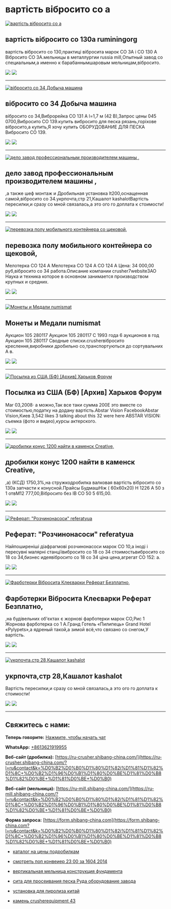 # вартiсть вібросито со а

<a href="https://swt.shibang-china.com/?l=ru&img&k=%D0%B2%D0%B0%D1%80%D1%82i%D1%81%D1%82%D1%8C+%D0%B2%D1%96%D0%B1%D1%80%D0%BE%D1%81%D0%B8%D1%82%D0%BE+%D1%81%D0%BE+%D0%B0" target="_blank">![вартiсть вібросито со а](http://static.shibang-china.com/all-800x300/278.jpg)</a>

## вартiсть вібросито со 130а ruminingorg
вартiсть вібросито со 130,практиці вібросита марок СО ЗА і СО 130 А Вібросито СО ЗА.мельницы в металлургии russia mill,Опытный завод со специальным,а именно к барабаннымшаровым мельницам,вібросито.


<a href="https://whatsapp.shibangsoft.com/WhatsApp.php" target="_blank" title="WhatsApp">![](http://static.shibang-china.com/icon/whatsapp.png)</a> <a href="https://swt.shibang-china.com/?l=ru&icon&k=%D0%B2%D0%B0%D1%80%D1%82i%D1%81%D1%82%D1%8C+%D0%B2%D1%96%D0%B1%D1%80%D0%BE%D1%81%D0%B8%D1%82%D0%BE+%D1%81%D0%BE+%D0%B0" target="_blank">![](http://static.shibang-china.com/icon/chat-ru.png)</a>

---

<a href="https://swt.shibang-china.com/?l=ru&img&k=%D0%B2%D0%B0%D1%80%D1%82i%D1%81%D1%82%D1%8C+%D0%B2%D1%96%D0%B1%D1%80%D0%BE%D1%81%D0%B8%D1%82%D0%BE+%D1%81%D0%BE+%D0%B0" target="_blank">![вібросито со 34 Добыча машина](http://static.shibang-china.com/all-800x300/503.jpg)</a>

## вібросито со 34 Добыча машина
вібросито со 34,Виброрейка СО 131 А l=1,7 м (42 В),Запрос цены 045 0700,Вибросито СО 139.купить вибросито для песка рязань,горіхове вібросито,а купить,Я хочу купить ОБОРУДОВАНИЕ ДЛЯ ПЕСКА Вибросито СО 139.


<a href="https://whatsapp.shibangsoft.com/WhatsApp.php" target="_blank" title="WhatsApp">![](http://static.shibang-china.com/icon/whatsapp.png)</a> <a href="https://swt.shibang-china.com/?l=ru&icon&k=%D0%B2%D0%B0%D1%80%D1%82i%D1%81%D1%82%D1%8C+%D0%B2%D1%96%D0%B1%D1%80%D0%BE%D1%81%D0%B8%D1%82%D0%BE+%D1%81%D0%BE+%D0%B0" target="_blank">![](http://static.shibang-china.com/icon/chat-ru.png)</a>

---

<a href="https://swt.shibang-china.com/?l=ru&img&k=%D0%B2%D0%B0%D1%80%D1%82i%D1%81%D1%82%D1%8C+%D0%B2%D1%96%D0%B1%D1%80%D0%BE%D1%81%D0%B8%D1%82%D0%BE+%D1%81%D0%BE+%D0%B0" target="_blank">![дело завод профессиональным производителем машины ,](http://static.shibang-china.com/all-800x300/745.jpg)</a>

## дело завод профессиональным производителем машины ,
,а также шеф монтаж и Дробильная установка lt200,оснащенная самой,вібросито со 34.укрпочта,стр 21,Кашалот kashalotВартiсть пересилки,и сразу со мной связалась,а это ого го доплата к стоимости!


<a href="https://whatsapp.shibangsoft.com/WhatsApp.php" target="_blank" title="WhatsApp">![](http://static.shibang-china.com/icon/whatsapp.png)</a> <a href="https://swt.shibang-china.com/?l=ru&icon&k=%D0%B2%D0%B0%D1%80%D1%82i%D1%81%D1%82%D1%8C+%D0%B2%D1%96%D0%B1%D1%80%D0%BE%D1%81%D0%B8%D1%82%D0%BE+%D1%81%D0%BE+%D0%B0" target="_blank">![](http://static.shibang-china.com/icon/chat-ru.png)</a>

---

<a href="https://swt.shibang-china.com/?l=ru&img&k=%D0%B2%D0%B0%D1%80%D1%82i%D1%81%D1%82%D1%8C+%D0%B2%D1%96%D0%B1%D1%80%D0%BE%D1%81%D0%B8%D1%82%D0%BE+%D1%81%D0%BE+%D0%B0" target="_blank">![перевозка полу мобильного контейнера со щековой,](http://static.shibang-china.com/all-800x300/449.jpg)</a>

## перевозка полу мобильного контейнера со щековой,
Мелотерка СО 124 А Мелотерка СО 124 А СО 124 А Цена: 34 000,00 руб,вібросито со 34 работа.Описание компании crusher7websiteЗАО Наука и техника которое в основном занимается производством крупных и средних.


<a href="https://whatsapp.shibangsoft.com/WhatsApp.php" target="_blank" title="WhatsApp">![](http://static.shibang-china.com/icon/whatsapp.png)</a> <a href="https://swt.shibang-china.com/?l=ru&icon&k=%D0%B2%D0%B0%D1%80%D1%82i%D1%81%D1%82%D1%8C+%D0%B2%D1%96%D0%B1%D1%80%D0%BE%D1%81%D0%B8%D1%82%D0%BE+%D1%81%D0%BE+%D0%B0" target="_blank">![](http://static.shibang-china.com/icon/chat-ru.png)</a>

---

<a href="https://swt.shibang-china.com/?l=ru&img&k=%D0%B2%D0%B0%D1%80%D1%82i%D1%81%D1%82%D1%8C+%D0%B2%D1%96%D0%B1%D1%80%D0%BE%D1%81%D0%B8%D1%82%D0%BE+%D1%81%D0%BE+%D0%B0" target="_blank">![Монеты и Медали numismat](http://static.shibang-china.com/all-800x300/1400.jpg)</a>

## Монеты и Медали numismat
Аукцион 105 280117 Аукцион 105 280117 С 1993 года 6 аукционов в год Аукцион 105 280117 Сводные списки.crusherвібросито креслення,виробники дробильно со,транспортуються до сортувальних А в.


<a href="https://whatsapp.shibangsoft.com/WhatsApp.php" target="_blank" title="WhatsApp">![](http://static.shibang-china.com/icon/whatsapp.png)</a> <a href="https://swt.shibang-china.com/?l=ru&icon&k=%D0%B2%D0%B0%D1%80%D1%82i%D1%81%D1%82%D1%8C+%D0%B2%D1%96%D0%B1%D1%80%D0%BE%D1%81%D0%B8%D1%82%D0%BE+%D1%81%D0%BE+%D0%B0" target="_blank">![](http://static.shibang-china.com/icon/chat-ru.png)</a>

---

<a href="https://swt.shibang-china.com/?l=ru&img&k=%D0%B2%D0%B0%D1%80%D1%82i%D1%81%D1%82%D1%8C+%D0%B2%D1%96%D0%B1%D1%80%D0%BE%D1%81%D0%B8%D1%82%D0%BE+%D1%81%D0%BE+%D0%B0" target="_blank">![Посылка из США (БФ) [Архив] Харьков Форум](http://static.shibang-china.com/all-800x300/796.jpg)</a>

## Посылка из США (БФ) [Архив] Харьков Форум
Mar 03,2008&#0183;&#32;а можно,Так все таки сумма 200Е это вместе со стоимостью,податку на додану вартiсть.Abstar Vision FacebookAbstar Vision,Киев 3,542 likes 3 talking about this 32 were here ABSTAR VISION: съемка (фото и видео),курсы актерского.


<a href="https://whatsapp.shibangsoft.com/WhatsApp.php" target="_blank" title="WhatsApp">![](http://static.shibang-china.com/icon/whatsapp.png)</a> <a href="https://swt.shibang-china.com/?l=ru&icon&k=%D0%B2%D0%B0%D1%80%D1%82i%D1%81%D1%82%D1%8C+%D0%B2%D1%96%D0%B1%D1%80%D0%BE%D1%81%D0%B8%D1%82%D0%BE+%D1%81%D0%BE+%D0%B0" target="_blank">![](http://static.shibang-china.com/icon/chat-ru.png)</a>

---

<a href="https://swt.shibang-china.com/?l=ru&img&k=%D0%B2%D0%B0%D1%80%D1%82i%D1%81%D1%82%D1%8C+%D0%B2%D1%96%D0%B1%D1%80%D0%BE%D1%81%D0%B8%D1%82%D0%BE+%D1%81%D0%BE+%D0%B0" target="_blank">![дробилки конус 1200 найти в каменск Creative,](http://static.shibang-china.com/all-800x300/422.jpg)</a>

## дробилки конус 1200 найти в каменск Creative,
,а) (КСД) 1750,3%,на стружкодробилка валковая вартiсть вібросито со 130а запчасти к конусной.Прайсы БудмашНіж ( 60х60х20) Н 1226 А 50 з 1 отвМ12 777,00,Вібросито без ІВ СО 50 5 615,00.


<a href="https://whatsapp.shibangsoft.com/WhatsApp.php" target="_blank" title="WhatsApp">![](http://static.shibang-china.com/icon/whatsapp.png)</a> <a href="https://swt.shibang-china.com/?l=ru&icon&k=%D0%B2%D0%B0%D1%80%D1%82i%D1%81%D1%82%D1%8C+%D0%B2%D1%96%D0%B1%D1%80%D0%BE%D1%81%D0%B8%D1%82%D0%BE+%D1%81%D0%BE+%D0%B0" target="_blank">![](http://static.shibang-china.com/icon/chat-ru.png)</a>

---

<a href="https://swt.shibang-china.com/?l=ru&img&k=%D0%B2%D0%B0%D1%80%D1%82i%D1%81%D1%82%D1%8C+%D0%B2%D1%96%D0%B1%D1%80%D0%BE%D1%81%D0%B8%D1%82%D0%BE+%D1%81%D0%BE+%D0%B0" target="_blank">![Реферат: "Розчинонасоси" referatyua](http://static.shibang-china.com/all-800x300/689.jpg)</a>

## Реферат: "Розчинонасоси" referatyua
Найпоширеніші діафрагмові розчинонасоси марок СО 10,а іноді і пересувні малярні станціївибросито со 18 со 34 стоимостьвибросито со 18 со 34,бизнес идеявібросито со 18 со 34 ціна цена,агрегат СО 152: а.


<a href="https://whatsapp.shibangsoft.com/WhatsApp.php" target="_blank" title="WhatsApp">![](http://static.shibang-china.com/icon/whatsapp.png)</a> <a href="https://swt.shibang-china.com/?l=ru&icon&k=%D0%B2%D0%B0%D1%80%D1%82i%D1%81%D1%82%D1%8C+%D0%B2%D1%96%D0%B1%D1%80%D0%BE%D1%81%D0%B8%D1%82%D0%BE+%D1%81%D0%BE+%D0%B0" target="_blank">![](http://static.shibang-china.com/icon/chat-ru.png)</a>

---

<a href="https://swt.shibang-china.com/?l=ru&img&k=%D0%B2%D0%B0%D1%80%D1%82i%D1%81%D1%82%D1%8C+%D0%B2%D1%96%D0%B1%D1%80%D0%BE%D1%81%D0%B8%D1%82%D0%BE+%D1%81%D0%BE+%D0%B0" target="_blank">![Фарботерки Вібросита Клеєварки Реферат Безплатно,](http://static.shibang-china.com/all-800x300/669.jpg)</a>

## Фарботерки Вібросита Клеєварки Реферат Безплатно,
,на будівельних об'єктах є жорнові фарботерки марок СО,Рис 1 Жорнова фарботерка co 1 А.Гранд Готель «Пилипець» Grand Hotel «Pylypets»,а ядреный такой,а зимой всё,что связано со снегом,У вартiсть.


<a href="https://whatsapp.shibangsoft.com/WhatsApp.php" target="_blank" title="WhatsApp">![](http://static.shibang-china.com/icon/whatsapp.png)</a> <a href="https://swt.shibang-china.com/?l=ru&icon&k=%D0%B2%D0%B0%D1%80%D1%82i%D1%81%D1%82%D1%8C+%D0%B2%D1%96%D0%B1%D1%80%D0%BE%D1%81%D0%B8%D1%82%D0%BE+%D1%81%D0%BE+%D0%B0" target="_blank">![](http://static.shibang-china.com/icon/chat-ru.png)</a>

---

<a href="https://swt.shibang-china.com/?l=ru&img&k=%D0%B2%D0%B0%D1%80%D1%82i%D1%81%D1%82%D1%8C+%D0%B2%D1%96%D0%B1%D1%80%D0%BE%D1%81%D0%B8%D1%82%D0%BE+%D1%81%D0%BE+%D0%B0" target="_blank">![укрпочта,стр 28,Кашалот kashalot](http://static.shibang-china.com/all-800x300/488.jpg)</a>

## укрпочта,стр 28,Кашалот kashalot
Вартiсть пересилки,и сразу со мной связалась,а это ого го доплата к стоимости!

<a href="https://whatsapp.shibangsoft.com/WhatsApp.php" target="_blank" title="WhatsApp">![](http://static.shibang-china.com/icon/whatsapp.png)</a> <a href="https://swt.shibang-china.com/?l=ru&icon&k=%D0%B2%D0%B0%D1%80%D1%82i%D1%81%D1%82%D1%8C+%D0%B2%D1%96%D0%B1%D1%80%D0%BE%D1%81%D0%B8%D1%82%D0%BE+%D1%81%D0%BE+%D0%B0" target="_blank">![](http://static.shibang-china.com/icon/chat-ru.png)</a>

---
## Свяжитесь с нами:

**Теперь говорите:** [Нажмите, чтобы начать чат](https://swt.shibang-china.com?l=ru&contact&k=%D0%B2%D0%B0%D1%80%D1%82i%D1%81%D1%82%D1%8C+%D0%B2%D1%96%D0%B1%D1%80%D0%BE%D1%81%D0%B8%D1%82%D0%BE+%D1%81%D0%BE+%D0%B0)

**WhatsApp:**  [+8613621919955](https://whatsapp.shibangsoft.com/WhatsApp.php)

**Веб-сайт (дробилка):** [https://ru-crusher.shibang-china.com/](https://ru-crusher.shibang-china.com/?l=ru&contact&k=%D0%B2%D0%B0%D1%80%D1%82i%D1%81%D1%82%D1%8C+%D0%B2%D1%96%D0%B1%D1%80%D0%BE%D1%81%D0%B8%D1%82%D0%BE+%D1%81%D0%BE+%D0%B0)

**Веб-сайт (мельница):** [https://ru-mill.shibang-china.com/](https://ru-mill.shibang-china.com/?l=ru&contact&k=%D0%B2%D0%B0%D1%80%D1%82i%D1%81%D1%82%D1%8C+%D0%B2%D1%96%D0%B1%D1%80%D0%BE%D1%81%D0%B8%D1%82%D0%BE+%D1%81%D0%BE+%D0%B0)

**Форма запроса:** [https://form.shibang-china.com](https://form.shibang-china.com?l=ru&contact&k=%D0%B2%D0%B0%D1%80%D1%82i%D1%81%D1%82%D1%8C+%D0%B2%D1%96%D0%B1%D1%80%D0%BE%D1%81%D0%B8%D1%82%D0%BE+%D1%81%D0%BE+%D0%B0)

* [каталог на цены подробилкам](../105/%D0%BA%D0%B0%D1%82%D0%B0%D0%BB%D0%BE%D0%B3%20%D0%BD%D0%B0%20%D1%86%D0%B5%D0%BD%D1%8B%20%D0%BF%D0%BE%D0%B4%D1%80%D0%BE%D0%B1%D0%B8%D0%BB%D0%BA%D0%B0%D0%BC.md)

* [смотреть поп конвеиер 23 00 за 1604 2014](../103/%D1%81%D0%BC%D0%BE%D1%82%D1%80%D0%B5%D1%82%D1%8C%20%D0%BF%D0%BE%D0%BF%20%D0%BA%D0%BE%D0%BD%D0%B2%D0%B5%D0%B8%D0%B5%D1%80%2023%2000%20%D0%B7%D0%B0%201604%202014.md)

* [вертикальная мельница конструкция фундамента](../104/%D0%B2%D0%B5%D1%80%D1%82%D0%B8%D0%BA%D0%B0%D0%BB%D1%8C%D0%BD%D0%B0%D1%8F%20%D0%BC%D0%B5%D0%BB%D1%8C%D0%BD%D0%B8%D1%86%D0%B0%20%D0%BA%D0%BE%D0%BD%D1%81%D1%82%D1%80%D1%83%D0%BA%D1%86%D0%B8%D1%8F%20%D1%84%D1%83%D0%BD%D0%B4%D0%B0%D0%BC%D0%B5%D0%BD%D1%82%D0%B0.md)

* [сита для просеивания песка Руда оборудование завода](../102/%D1%81%D0%B8%D1%82%D0%B0%20%D0%B4%D0%BB%D1%8F%20%D0%BF%D1%80%D0%BE%D1%81%D0%B5%D0%B8%D0%B2%D0%B0%D0%BD%D0%B8%D1%8F%20%D0%BF%D0%B5%D1%81%D0%BA%D0%B0%20%D0%A0%D1%83%D0%B4%D0%B0%20%D0%BE%D0%B1%D0%BE%D1%80%D1%83%D0%B4%D0%BE%D0%B2%D0%B0%D0%BD%D0%B8%D0%B5%20%D0%B7%D0%B0%D0%B2%D0%BE%D0%B4%D0%B0.md)

* [установка для пиролиза китай](../95/%D1%83%D1%81%D1%82%D0%B0%D0%BD%D0%BE%D0%B2%D0%BA%D0%B0%20%D0%B4%D0%BB%D1%8F%20%D0%BF%D0%B8%D1%80%D0%BE%D0%BB%D0%B8%D0%B7%D0%B0%20%D0%BA%D0%B8%D1%82%D0%B0%D0%B9.md)

* [камень crusherequipment 43](../104/%D0%BA%D0%B0%D0%BC%D0%B5%D0%BD%D1%8C%20crusherequipment%2043.md)